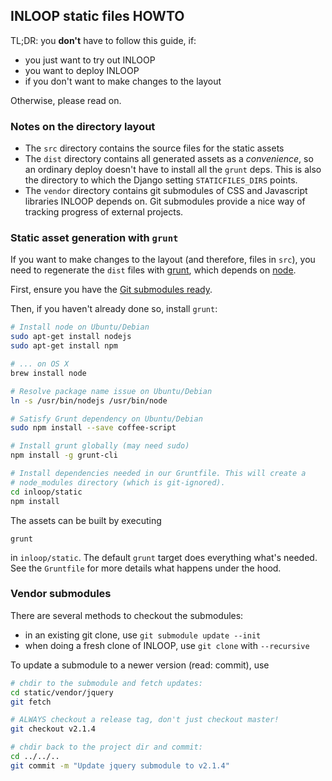 ## INLOOP static files HOWTO

TL;DR: you **don't** have to follow this guide, if:

- you just want to try out INLOOP
- you want to deploy INLOOP
- if you don't want to make changes to the layout

Otherwise, please read on.


### Notes on the directory layout

- The `src` directory contains the source files for the static assets
- The `dist` directory contains all generated assets as a *convenience*, so an
  ordinary deploy doesn't have to install all the `grunt` deps. This is also
  the directory to which the Django setting `STATICFILES_DIRS` points.
- The `vendor` directory contains git submodules of CSS and Javascript libraries
  INLOOP depends on. Git submodules provide a nice way of tracking progress of
  external projects.


### Static asset generation with `grunt`

If you want to make changes to the layout (and therefore, files in `src`), you
need to regenerate the `dist` files with [grunt][], which depends on [node][].

First, ensure you have the [Git submodules ready](#vendor-submodules).

Then, if you haven't already done so, install `grunt`:

```bash
# Install node on Ubuntu/Debian
sudo apt-get install nodejs
sudo apt-get install npm

# ... on OS X
brew install node

# Resolve package name issue on Ubuntu/Debian
ln -s /usr/bin/nodejs /usr/bin/node

# Satisfy Grunt dependency on Ubuntu/Debian
sudo npm install --save coffee-script

# Install grunt globally (may need sudo)
npm install -g grunt-cli

# Install dependencies needed in our Gruntfile. This will create a
# node_modules directory (which is git-ignored).
cd inloop/static
npm install
```

The assets can be built by executing

    grunt

in `inloop/static`. The default `grunt` target does everything what's needed.
See the `Gruntfile` for more details what happens under the hood.


### Vendor submodules

There are several methods to checkout the submodules:

 - in an existing git clone, use `git submodule update --init`
 - when doing a fresh clone of INLOOP, use `git clone` with `--recursive`

To update a submodule to a newer version (read: commit), use

```bash
# chdir to the submodule and fetch updates:
cd static/vendor/jquery
git fetch

# ALWAYS checkout a release tag, don't just checkout master!
git checkout v2.1.4

# chdir back to the project dir and commit:
cd ../../..
git commit -m "Update jquery submodule to v2.1.4"
```

[grunt]: http://gruntjs.com
[node]: https://nodejs.org
